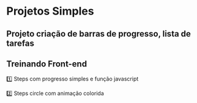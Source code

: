 # Projetos Simples

## Projeto criação de barras de progresso, lista de tarefas

## Treinando Front-end

:one: Steps com progresso simples e função javascript

:two: Steps circle com animação colorida
